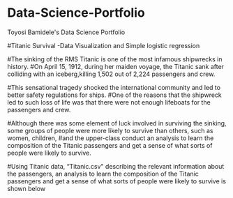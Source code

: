 # Data-Science-Portfolio
Toyosi Bamidele's Data Science Portfolio

#Titanic Survival -Data Visualization and Simple logistic regression

#The sinking of the RMS Titanic is one of the most infamous shipwrecks in history. 
#On April 15, 1912, during her maiden voyage, the Titanic sank after colliding with an iceberg,killing 1,502 out of 2,224 passengers and crew.

#This sensational tragedy shocked the international community and led to better safety regulations for ships. 
#One of the reasons that the shipwreck led to such loss of life was that there were not enough lifeboats for the passengers and crew. 

#Although there was some element of luck involved in surviving the sinking, some groups of people were more likely to survive than others, such as women, children, #and the upper-class conduct an analysis to learn the composition of the Titanic passengers and get a sense of what sorts of people were likely to survive.

#Using Titanic data, “Titanic.csv" describing the relevant information about the passengers, an analysis to learn the composition of the Titanic passengers and get a sense of what sorts of people were likely to survive is shown below
